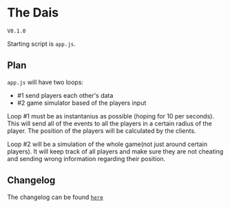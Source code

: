 # The Dais
`V0.1.0`

Starting script is `app.js`.

## Plan

`app.js` will have two loops:
- #1 send players each other's data
- #2 game simulator based of the players input

Loop #1 must be as instantanius as possible (hoping for 10 per seconds). This will send all of the events to all the players in a certain radius of the player. The position of the players will be calculated by the clients.

Loop #2 will be a simulation of the whole game(not just around certain players). It will keep track of all players and make sure they are not cheating and sending wrong information regarding their position.

## Changelog

The changelog can be found [`here`](CHANGELOG.md)
